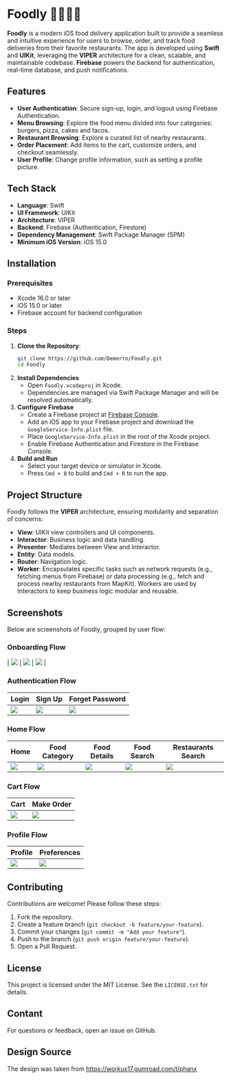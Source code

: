 # Foodly 🍔🍕🍰🌮

**Foodly** is a modern iOS food delivery application built to provide a seamless and intuitive experience for users to browse, order, and track food deliveries from their favorite restaurants. The app is developed using **Swift** and **UIKit**, leveraging the **VIPER** architecture for a clean, scalable, and maintainable codebase. **Firebase** powers the backend for authentication, real-time database, and push notifications.

## Features

- **User Authentication**: Secure sign-up, login, and logout using Firebase Authentication.
- **Menu Browsing**: Explore the food menu divided into four categories: burgers, pizza, cakes and tacos.
- **Restaurant Browsing**: Explore a curated list of nearby restaurants.
- **Order Placement**: Add items to the cart, customize orders, and checkout seamlessly.
- **User Profile**: Change profile information, such as setting a profile picture.

## Tech Stack

- **Language**: Swift
- **UI Framework**: UIKit
- **Architecture**: VIPER
- **Backend**: Firebase (Authentication, Firestore)
- **Dependency Management**: Swift Package Manager (SPM)
- **Minimum iOS Version**: iOS 15.0

## Installation

### Prerequisites

- Xcode 16.0 or later
- iOS 15.0 or later
- Firebase account for backend configuration

### Steps

1. **Clone the Repository**:
   ```bash
   git clone https://github.com/Demerro/Foodly.git
   cd Foodly
   ```
2. **Install Dependencies**
   - Open `Foodly.xcodeproj` in Xcode.
   - Dependencies are managed via Swift Package Manager and will be resolved automatically.
3. **Configure Firebase**
   - Create a Firebase project at [Firebase Console](https://console.firebase.google.com/).
   - Add an iOS app to your Firebase project and download the `GoogleService-Info.plist` file.
   - Place `GoogleService-Info.plist` in the root of the Xcode project.
   - Enable Firebase Authentication and Firestore in the Firebase Console.
4. **Build and Run**
   - Select your target device or simulator in Xcode.
   - Press `Cmd + B` to build and `Cmd + R` to run the app.
  
## Project Structure

Foodly follows the **VIPER** architecture, ensuring modularity and separation of concerns:
  - **View**: UIKit view controllers and UI components.
  - **Interactor**: Business logic and data handling.
  - **Presenter**: Mediates between View and Interactor.
  - **Entity**: Data models.
  - **Router**: Navigation logic.
  - **Worker**: Encapsulates specific tasks such as network requests (e.g., fetching menus from Firebase) or data processing (e.g., fetch and process nearby restaurants from MapKit). Workers are used by Interactors to keep business logic modular and reusable.

## Screenshots

Below are screenshots of Foodly, grouped by user flow:

### Onboarding Flow
| <img src="images/onboarding/onboarding1.png"> | <img src="images/onboarding/onboarding2.png"> | <img src="images/onboarding/onboarding3.png"> |

### Authentication Flow
| Login | Sign Up | Forget Password |
| ----- | ------- | --------------- |
| <img src="images/authentication/login.png"> | <img src="images/authentication/signUp.png"> | <img src="images/authentication/forgetPassword.png"> |

### Home Flow
| Home | Food Category | Food Details | Food Search | Restaurants Search |
| ---- | ------------- | ------------ | ----------- | ----------------- |
| <img src="images/home/home.png"> | <img src="images/home/foodCategory.png"> | <img src="images/home/foodDetails.png"> | <img src="images/home/foodSearch.png"> | <img src="images/home/restaurantsSearch.png"> |

### Cart Flow
| Cart | Make Order |
| ---- | ---------- | 
| <img src="images/cart/cart.png"> | <img src="images/cart/makeOrder.png"> |

### Profile Flow
| Profile | Preferences |
| ------- | ----------- | 
| <img src="images/profile/profile.png"> | <img src="images/profile/preferences.png"> |

## Contributing

Contributions are welcome! Please follow these steps:

1. Fork the repository.
2. Create a feature branch (`git checkout -b feature/your-feature`).
3. Commit your changes (`git commit -m "Add your feature"`).
4. Push to the branch (`git push origin feature/your-feature`).
5. Open a Pull Request.

## License

This project is licensed under the MIT License. See the `LICENSE.txt` for details.

## Contant

For questions or feedback, open an issue on GitHub.

## Design Source

The design was taken from https://workux17.gumroad.com/l/phanx
